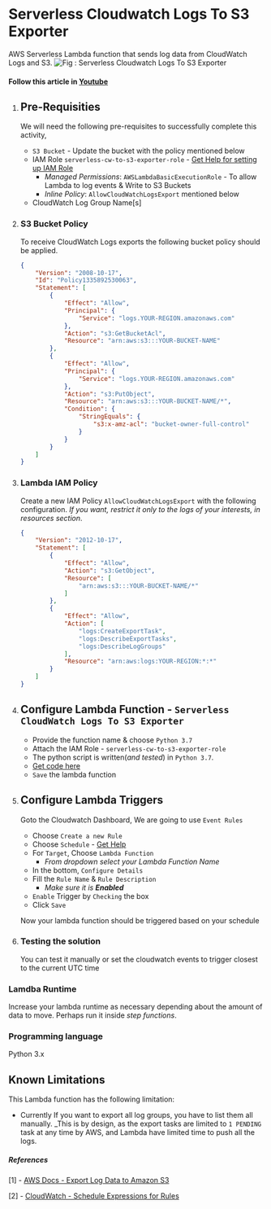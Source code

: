 # Serverless Cloudwatch Logs To S3 Exporter
AWS Serverless Lambda function that sends log data from CloudWatch Logs and S3.
![Fig : Serverless Cloudwatch Logs To S3 Exporter](https://raw.githubusercontent.com/miztiik/serverless-cloudwatch-logs-exporter/master/images/serverless-cloudwatch-logs-exporter.png)

#### Follow this article in [Youtube](https://www.youtube.com/watch?v=OHXDPDc1qEE&list=PLxzKY3wu0_FKok5gI1v4g4S-g-PLaW9YD&index=20)

1. ## Pre-Requisities
    We will need the following pre-requisites to successfully complete this activity,
    - `S3 Bucket` - Update the bucket with the policy mentioned below
    - IAM Role `serverless-cw-to-s3-exporter-role` - [Get Help for setting up IAM Role](https://www.youtube.com/watch?v=5g0Cuq-qKA0&list=PLxzKY3wu0_FLaF9Xzpyd9p4zRCikkD9lE&index=11)
        - _Managed Permissions_: `AWSLambdaBasicExecutionRole` - To allow Lambda to log events & Write to S3 Buckets
        - _Inline Policy_: `AllowCloudWatchLogsExport` mentioned below
    - CloudWatch Log Group Name[s]

1. ### S3 Bucket Policy
    To receive CloudWatch Logs exports the following bucket policy should be applied.
    ```json
    {
        "Version": "2008-10-17",
        "Id": "Policy1335892530063",
        "Statement": [
            {
                "Effect": "Allow",
                "Principal": {
                    "Service": "logs.YOUR-REGION.amazonaws.com"
                },
                "Action": "s3:GetBucketAcl",
                "Resource": "arn:aws:s3:::YOUR-BUCKET-NAME"
            },
            {
                "Effect": "Allow",
                "Principal": {
                    "Service": "logs.YOUR-REGION.amazonaws.com"
                },
                "Action": "s3:PutObject",
                "Resource": "arn:aws:s3:::YOUR-BUCKET-NAME/*",
                "Condition": {
                    "StringEquals": {
                        "s3:x-amz-acl": "bucket-owner-full-control"
                    }
                }
            }
        ]
    }
    ```
1. ### Lambda IAM Policy

    Create a new IAM Policy `AllowCloudWatchLogsExport` with the following  configuration. _If you want, restrict it only to the logs of your interests, in resources section_.

    ```json
    {
        "Version": "2012-10-17",
        "Statement": [
            {
                "Effect": "Allow",
                "Action": "s3:GetObject",
                "Resource": [
                    "arn:aws:s3:::YOUR-BUCKET-NAME/*"
                ]
            },
            {
                "Effect": "Allow",
                "Action": [
                    "logs:CreateExportTask",
                    "logs:DescribeExportTasks",
                    "logs:DescribeLogGroups"
                ],
                "Resource": "arn:aws:logs:YOUR-REGION:*:*"
            }
        ]
    }
    ```
1. ## Configure Lambda Function - `Serverless CloudWatch Logs To S3 Exporter`
    - Provide the function name & choose `Python 3.7`
    - Attach the IAM Role - `serverless-cw-to-s3-exporter-role`
    - The python script is written(_and tested_) in `Python 3.7`.
    - [Get code here](https://www.youtube.com/c/valaxytechnologies/about)
    - `Save` the lambda function
1. ## Configure Lambda Triggers
    Goto the Cloudwatch Dashboard, We are going to use `Event Rules`
    - Choose `Create a new Rule`
    - Choose `Schedule` - [Get Help](#references)
    - For `Target`, Choose `Lambda Function`
       - _From dropdown select your Lambda Function Name_
    - In the bottom, `Configure Details`
    - Fill the `Rule Name` & `Rule Description`
       - _Make sure it is **Enabled**_
    - `Enable` Trigger by `Checking` the box
    - Click `Save`
    
    Now your lambda function should be triggered based on your schedule

1. ### Testing the solution
    You can test it manually or set the cloudwatch events to trigger closest to the current UTC time

### Lamdba Runtime
Increase your lambda runtime as necessary depending about the amount of data to move. Perhaps run it inside _step functions_.

### Programming language
Python 3.x

## Known Limitations

This Lambda function has the following limitation:
* Currently If you want to export all log groups, you have to list them all manually. _This is by design, as the export tasks are limited to `1 PENDING` task at any time by AWS, and Lambda have limited time to push all the logs.

##### References
[1] - [AWS Docs - Export Log Data to Amazon S3](http://docs.aws.amazon.com/AmazonCloudWatch/latest/logs/S3ExportTasks.html)

[2] - [CloudWatch - Schedule Expressions for Rules](http://docs.aws.amazon.com/AmazonCloudWatch/latest/events/ScheduledEvents.html#RateExpressions)